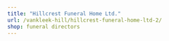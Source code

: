 ```yaml
---
title: "Hillcrest Funeral Home Ltd."
url: /vankleek-hill/hillcrest-funeral-home-ltd-2/
shop: funeral directors
---
```

